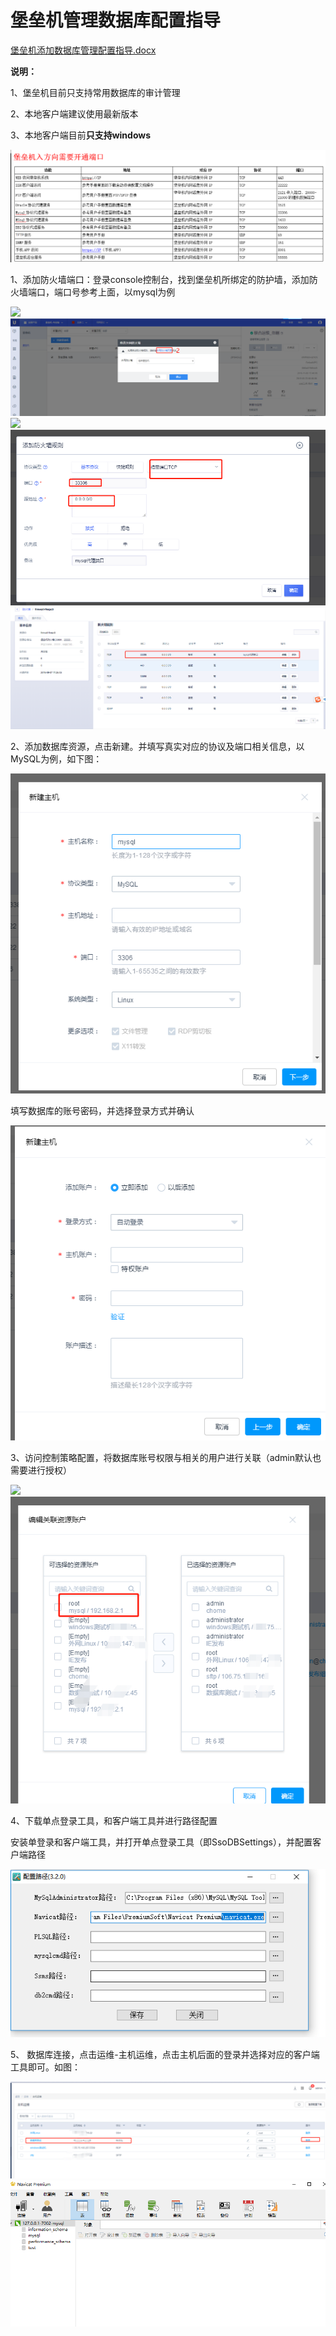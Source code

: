 

# 堡垒机管理数据库配置指导

[堡垒机添加数据库管理配置指导.docx](http://uhas2017.cn-gd.ufileos.com/堡垒机添加数据库管理配置指导.docx)

**说明：**

1、堡垒机目前只支持常用数据库的审计管理

2、本地客户端建议使用最新版本

3、本地客户端目前**只支持windows**


![](/images/faq_super/堡垒机端口.png)

1、添加防火墙端口：登录console控制台，找到堡垒机所绑定的防护墙，添加防火墙端口，端口号参考上面，以mysql为例

![](/security/uhas/faq_super/1.png) ![](/images/faq_super/2.png)
![](/security/uhas/faq_super/3.png) ![](/images/faq_super/4.png)
![](/images/faq_super/5.png)

2、添加数据库资源，点击新建。并填写真实对应的协议及端口相关信息，以MySQL为例，如下图：

![](/images/faq_super/6.png)

填写数据库的账号密码，并选择登录方式并确认

![](/images/faq_super/7.png)

3、访问控制策略配置，将数据库账号权限与相关的用户进行关联（admin默认也需要进行授权）

![](/security/uhas/faq_super/8.png) ![](/images/faq_super/9.png)

4、下载单点登录工具，和客户端工具并进行路径配置

安装单登录和客户端工具，并打开单点登录工具（即SsoDBSettings），并配置客户端路径

![](/images/faq_super/10.png)

5、 数据库连接，点击运维-主机运维，点击主机后面的登录并选择对应的客户端工具即可。如图：

![](/images/faq_super/11.png)
![](/images/faq_super/12.png)
